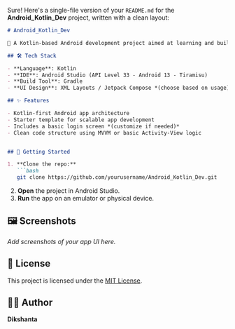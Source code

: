 Sure! Here's a single-file version of your `README.md` for the **Android_Kotlin_Dev** project, written with a clean layout:

```markdown
# Android_Kotlin_Dev

🚀 A Kotlin-based Android development project aimed at learning and building modern mobile apps using Android Studio.

## 🛠 Tech Stack

- **Language**: Kotlin  
- **IDE**: Android Studio (API Level 33 - Android 13 - Tiramisu)  
- **Build Tool**: Gradle  
- **UI Design**: XML Layouts / Jetpack Compose *(choose based on usage)*

## ✨ Features

- Kotlin-first Android app architecture
- Starter template for scalable app development
- Includes a basic login screen *(customize if needed)*
- Clean code structure using MVVM or basic Activity-View logic


## 🚀 Getting Started

1. **Clone the repo:**
   ```bash
   git clone https://github.com/yourusername/Android_Kotlin_Dev.git
   ```
2. **Open** the project in Android Studio.
3. **Run** the app on an emulator or physical device.

## 🖼 Screenshots

_Add screenshots of your app UI here._

## 📄 License

This project is licensed under the [MIT License](LICENSE).

## 👨‍💻 Author

**Dikshanta**  


```

